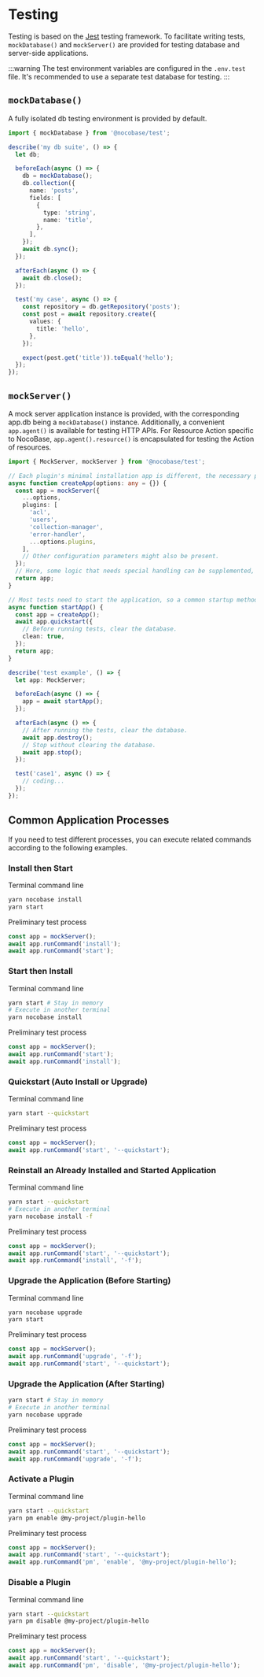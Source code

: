 # Testing

Testing is based on the [Jest](https://jestjs.io/) testing framework. To facilitate writing tests, `mockDatabase()` and `mockServer()` are provided for testing database and server-side applications.

:::warning
The test environment variables are configured in the `.env.test` file. It's recommended to use a separate test database for testing.
:::

## `mockDatabase()`

A fully isolated db testing environment is provided by default.

```ts
import { mockDatabase } from '@nocobase/test';

describe('my db suite', () => {
  let db;

  beforeEach(async () => {
    db = mockDatabase();
    db.collection({
      name: 'posts',
      fields: [
        {
          type: 'string',
          name: 'title',
        },
      ],
    });
    await db.sync();
  });

  afterEach(async () => {
    await db.close();
  });

  test('my case', async () => {
    const repository = db.getRepository('posts');
    const post = await repository.create({
      values: {
        title: 'hello',
      },
    });

    expect(post.get('title')).toEqual('hello');
  });
});
```

## `mockServer()`

A mock server application instance is provided, with the corresponding app.db being a `mockDatabase()` instance. Additionally, a convenient `app.agent()` is available for testing HTTP APIs. For Resource Action specific to NocoBase, `app.agent().resource()` is encapsulated for testing the Action of resources.

```ts
import { MockServer, mockServer } from '@nocobase/test';

// Each plugin's minimal installation app is different, the necessary plugins need to be added according to their own conditions.
async function createApp(options: any = {}) {
  const app = mockServer({
    ...options,
    plugins: [
      'acl',
      'users',
      'collection-manager',
      'error-handler',
      ...options.plugins,
    ],
    // Other configuration parameters might also be present.
  });
  // Here, some logic that needs special handling can be supplemented, such as importing data tables needed for testing.
  return app;
}

// Most tests need to start the application, so a common startup method can also be provided.
async function startApp() {
  const app = createApp();
  await app.quickstart({
    // Before running tests, clear the database.
    clean: true,
  });
  return app;
}

describe('test example', () => {
  let app: MockServer;

  beforeEach(async () => {
    app = await startApp();
  });

  afterEach(async () => {
    // After running the tests, clear the database.
    await app.destroy();
    // Stop without clearing the database.
    await app.stop();
  });

  test('case1', async () => {
    // coding...
  });
});
```

## Common Application Processes

If you need to test different processes, you can execute related commands according to the following examples.

### Install then Start

Terminal command line

```bash
yarn nocobase install
yarn start
```

Preliminary test process

```ts
const app = mockServer();
await app.runCommand('install');
await app.runCommand('start');
```

### Start then Install

Terminal command line

```bash
yarn start # Stay in memory
# Execute in another terminal
yarn nocobase install
```

Preliminary test process

```ts
const app = mockServer();
await app.runCommand('start');
await app.runCommand('install');
```

### Quickstart (Auto Install or Upgrade)

Terminal command line

```bash
yarn start --quickstart
```

Preliminary test process

```ts
const app = mockServer();
await app.runCommand('start', '--quickstart');
```

### Reinstall an Already Installed and Started Application

Terminal command line

```bash
yarn start --quickstart
# Execute in another terminal
yarn nocobase install -f
```

Preliminary test process

```ts
const app = mockServer();
await app.runCommand('start', '--quickstart');
await app.runCommand('install', '-f');
```

### Upgrade the Application (Before Starting)

Terminal command line

```bash
yarn nocobase upgrade
yarn start
```

Preliminary test process

```ts
const app = mockServer();
await app.runCommand('upgrade', '-f');
await app.runCommand('start', '--quickstart');
```

### Upgrade the Application (After Starting)

```bash
yarn start # Stay in memory
# Execute in another terminal
yarn nocobase upgrade
```

Preliminary test process

```ts
const app = mockServer();
await app.runCommand('start', '--quickstart');
await app.runCommand('upgrade', '-f');
```

### Activate a Plugin

Terminal command line

```bash
yarn start --quickstart
yarn pm enable @my-project/plugin-hello
```

Preliminary test process

```ts
const app = mockServer();
await app.runCommand('start', '--quickstart');
await app.runCommand('pm', 'enable', '@my-project/plugin-hello');
```

### Disable a Plugin

Terminal command line

```bash
yarn start --quickstart
yarn pm disable @my-project/plugin-hello
```

Preliminary test process

```ts
const app = mockServer();
await app.runCommand('start', '--quickstart');
await app.runCommand('pm', 'disable', '@my-project/plugin-hello');
```
